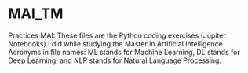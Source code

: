 # MAI_TM
Practices MAI:
These files are the Python coding exercises (Jupiter Notebooks) I did while studying the Master in Artificial Intelligence.
Acronyms in file names: ML stands for Machine Learning, DL stands for Deep Learning, and NLP stands for Natural Language Processing.
